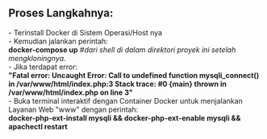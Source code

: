 <h2>Proses Langkahnya:</h2> 
- Terinstall Docker di Sistem Operasi/Host nya<br/>
- Kemudian jalankan perintah: <br/>
<b>docker-compose up</b>  #<i>dari shell di dalam direktori proyek ini setelah mengkloningnya.</i><br/>
- Jika terdapat error: <br/><b>"Fatal error: Uncaught Error: Call to undefined function mysqli_connect() in /var/www/html/index.php:3 Stack trace: #0 {main} thrown in /var/www/html/index.php on line 3"</b><br/>
- Buka terminal interaktif dengan Container Docker untuk menjalankan Layanan Web "www" dengan perintah: <br/>
<b>docker-php-ext-install mysqli && docker-php-ext-enable mysqli && apachectl restart</b>
